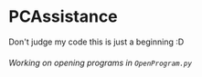 # PCAssistance


Don't judge my code this is just a beginning :D


###### Working on opening programs in `OpenProgram.py`
